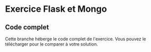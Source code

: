 # Exercice Flask et Mongo

## Code complet

Cette branche héberge le code complet de l'exercice. Vous pouvez le télécharger pour le comparer à votre solution.

